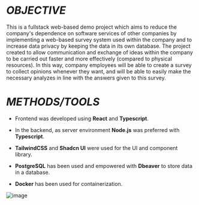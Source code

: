 
# *OBJECTIVE*
This is a fullstack web-based demo project which aims to reduce the company's dependence on software services of other companies by implementing a web-based survey system used within the company and to increase data privacy by keeping the data in its own database. The project created  to allow communication and exchange of ideas within the company to be carried out faster and more effectively (compared to physical resources). In this way, company employees will be able to create a survey to collect opinions whenever they want, and will be able to easily make the necessary analyzes in line with the answers given to this survey.

# *METHODS/TOOLS*

- Frontend was developed using  **React** and **Typescript**.
* In the backend, as server environment **Node.js** was preferred with **Typescript**.
+ **TailwindCSS** and **Shadcn UI** were used for the UI and component library.
- **PostgreSQL** has been used and empowered with **Dbeaver** to store data in a database.
* **Docker** has been used for containerization.


![image](https://github.com/siracozgultekin/Survey-App/assets/73199372/e4f5a8b9-cfcf-4cc6-8098-b5db01fffaae)

